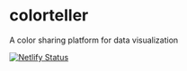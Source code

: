 # colorteller

A color sharing platform for data visualization

[![Netlify Status](https://api.netlify.com/api/v1/badges/c7e03dca-189b-4099-8033-a5a09df3f602/deploy-status)](https://app.netlify.com/sites/kausalflow-colorteller/deploys)